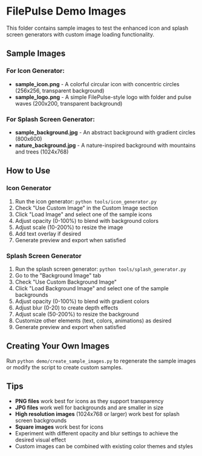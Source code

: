 # FilePulse Demo Images

This folder contains sample images to test the enhanced icon and splash screen generators with custom image loading functionality.

## Sample Images

### For Icon Generator:
- **sample_icon.png** - A colorful circular icon with concentric circles (256x256, transparent background)
- **sample_logo.png** - A simple FilePulse-style logo with folder and pulse waves (200x200, transparent background)

### For Splash Screen Generator:
- **sample_background.jpg** - An abstract background with gradient circles (800x600)
- **nature_background.jpg** - A nature-inspired background with mountains and trees (1024x768)

## How to Use

### Icon Generator
1. Run the icon generator: `python tools/icon_generator.py`
2. Check "Use Custom Image" in the Custom Image section
3. Click "Load Image" and select one of the sample icons
4. Adjust opacity (0-100%) to blend with background colors
5. Adjust scale (10-200%) to resize the image
6. Add text overlay if desired
7. Generate preview and export when satisfied

### Splash Screen Generator
1. Run the splash screen generator: `python tools/splash_generator.py`
2. Go to the "Background Image" tab
3. Check "Use Custom Background Image"
4. Click "Load Background Image" and select one of the sample backgrounds
5. Adjust opacity (0-100%) to blend with gradient colors
6. Adjust blur (0-20) to create depth effects
7. Adjust scale (50-200%) to resize the background
8. Customize other elements (text, colors, animations) as desired
9. Generate preview and export when satisfied

## Creating Your Own Images

Run `python demo/create_sample_images.py` to regenerate the sample images or modify the script to create custom samples.

## Tips

- **PNG files** work best for icons as they support transparency
- **JPG files** work well for backgrounds and are smaller in size
- **High resolution images** (1024x768 or larger) work best for splash screen backgrounds
- **Square images** work best for icons
- Experiment with different opacity and blur settings to achieve the desired visual effect
- Custom images can be combined with existing color themes and styles
